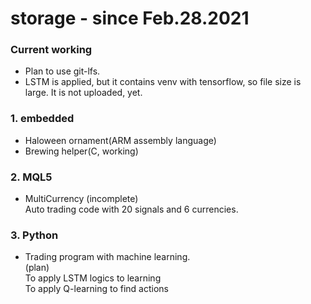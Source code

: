 # storage - since Feb.28.2021  
### Current working  
- Plan to use git-lfs.
- LSTM is applied, but it contains venv with tensorflow, so file size is large. It is not uploaded, yet.  


### 1. embedded  
  - Haloween ornament(ARM assembly language)
  - Brewing helper(C, working)  
### 2. MQL5  
  - MultiCurrency (incomplete)  
    Auto trading code with 20 signals and 6 currencies.
### 3. Python  
  - Trading program with machine learning.  
(plan)  
To apply LSTM logics to learning  
To apply Q-learning to find actions  

